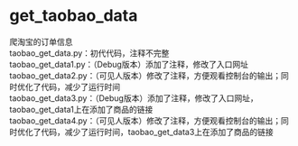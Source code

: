 # get_taobao_data  
爬淘宝的订单信息  
taobao_get_data.py：初代代码，注释不完整  
taobao_get_data1.py：（Debug版本）添加了注释，修改了入口网址  
taobao_get_data2.py：（可见人版本）修改了注释，方便观看控制台的输出；同时优化了代码，减少了运行时间  
taobao_get_data3.py：（Debug版本）添加了注释，修改了入口网址，taobao_get_data1上在添加了商品的链接  
taobao_get_data4.py：（可见人版本）修改了注释，方便观看控制台的输出；同时优化了代码，减少了运行时间，taobao_get_data3上在添加了商品的链接  
